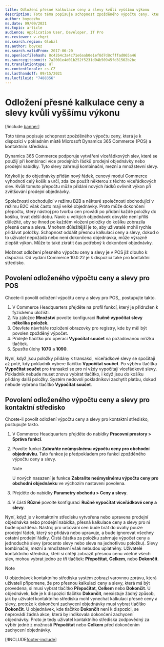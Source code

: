 ```yaml
---
title: Odložení přesné kalkulace ceny a slevy kvůli vyššímu výkonu
description: Toto téma popisuje schopnost zpožděného výpočtu ceny, která je k dispozici v pokladním místě Microsoft Dynamics 365 Commerce (POS) a kontaktním středisku.
author: boycezhu
ms.date: 09/09/2021
ms.topic: article
audience: Application User, Developer, IT Pro
ms.reviewer: v-chgri
ms.search.region: Global
ms.author: boycez
ms.search.validFrom: 2017-06-20
ms.openlocfilehash: 8c4264c3a4c71e6aab0e1ef8d7d8cfffad065a46
ms.sourcegitcommit: 7a2001e4d01b252f5231d94b50945fd31562b2bc
ms.translationtype: HT
ms.contentlocale: cs-CZ
ms.lasthandoff: 09/15/2021
ms.locfileid: "7488356"
---
```

# <a name="delay-exact-price-and-discount-calculation-for-improved-performance"></a>Odložení přesné kalkulace ceny a slevy kvůli vyššímu výkonu

[!include [banner](includes/banner.md)]

Toto téma popisuje schopnost zpožděného výpočtu ceny, která je k dispozici v pokladním místě Microsoft Dynamics 365 Commerce (POS) a kontaktním středisku.

Dynamics 365 Commerce podporuje vytváření víceřádkových slev, které se použijí při kombinaci více prodejních řádků prodejní objednávky nebo prodejní nabídky. Tyto slevy zahrnují kombinační, mezní a množstevní slevy.

Kdykoli je do objednávky přidán nový řádek, cenový modul Commerce vyhodnotí celý košík a určí, zda lze použít některou z těchto víceřádkových slev. Kvůli tomuto přepočtu může přidání nových řádků ovlivnit výkon při zvětšování prodejní objednávky.

Společnosti obchodující v režimu B2B a některé společnosti obchodující v režimu B2C však často mají velké objednávky. Proto může dokončení přepočtu, který nástroj pro tvorbu cen provádí po přidání každé položky do košíku, trvat delší dobu. Navíc u velkých objednávek obvykle není příliš důležité, aby se ihned po každém vložení položky do košíku zobrazila přesná cena a sleva. Mnohem důležitější je to, aby uživatelé mohli rychle přidávat položky. Schopnost oddálit přesnou kalkulaci ceny a slevy, dokud o to uživatel nepožádá nebo není dokončena objednávka, může výrazně zlepšit výkon. Může to také zkrátit čas potřebný k dokončení objednávky.

Možnost odložení přesného výpočtu ceny a slevy je v POS již dlouho k dispozici. Od vydání Commerce 10.0.22 je k dispozici také pro kontaktní středisko.

## <a name="enable-delayed-price-and-discount-calculation-for-pos"></a>Povolení odloženého výpočtu ceny a slevy pro POS

Chcete-li povolit odložení výpočtu ceny a slevy pro POS,, postupujte takto.

1. V Commerce Headquarters přejděte na profil funkcí, který je přidružen k fyzickému úložišti.
1. Na záložce **Množství** povolte konfiguraci **Ručně vypočítat slevy několika položek**.
1. Otevřete návrháře rozložení obrazovky pro registry, kde by měl být povolen zpožděný výpočet.
1. Přidejte tlačítko pro operaci **Vypočítat součet** na požadovanou mřížku tlačítek.
1. Spusťte úlohy **1070** a **1090**.

Nyní, když jsou položky přidány k transakci, víceřádkové slevy se spočítají až poté, kdy pokladník vybere tlačítko **Vypočítat součet**. Po výběru tlačítka **Vypočítat součet** pro transakci se pro ni vždy vypočítají víceřádkové slevy. Pokladník nebude muset znovu vybírat tlačítko, i když jsou do košíku přidány další položky. Systém nedovolí pokladníkovi zachytit platbu, dokud nebude vybráno tlačítko **Vypočítat součet**.

## <a name="enable-delayed-price-and-discount-calculation-for-call-center"></a>Povolení odloženého výpočtu ceny a slevy pro kontaktní středisko

Chcete-li povolit odložení výpočtu ceny a slevy pro kontaktní středisko, postupujte takto.

1. V Commerce Headquarters přejděte do nabídky **Pracovní prostory \> Správa funkcí**.
1. Povolte funkci **Zabraňte neúmyslnému výpočtu ceny pro obchodní objednávku**. Tato funkce je předpokladem pro funkci zpožděného výpočtu ceny a slevy.

    > [!NOTE]
    > U nových nasazení je funkce **Zabraňte neúmyslnému výpočtu ceny pro obchodní objednávku** ve výchozím nastavení povolena.

1. Přejděte do nabídky **Parametry obchodu \> Ceny a slevy**.
1. V části **Různé** povolte konfiguraci **Ručně vypočítat víceřádkové ceny a slevy**.

Nyní, když je v kontaktním středisku vytvořena nebo upravena prodejní objednávka nebo prodejní nabídka, přesná kalkulace ceny a slevy pro ni bude opožděna. Nástroj pro určování cen bude brát do úvahy pouze prodejní řádek, který se přidává nebo upravuje, a bude ignorovat všechny ostatní prodejní řádky. Čistá částka za položku zahrnuje výpočet ceny a jednoduché slevy (procento slevy nebo sleva na jednotlivou položku). Slevy kombinační, mezní a množstevní však nebudou uplatněny. Uživatelé kontaktního střediska, kteří si chtějí zobrazit přesnou cenu včetně všech slev, mohou vybrat jedno ze tří tlačítek: **Přepočítat**, **Celkem**, nebo **Dokončit**.

> [!NOTE]
> U objednávek kontaktního střediska systém zobrazí varovnou zprávu, která uživateli připomene, že pro přesnou kalkulaci ceny a slevy, která má být provedena, si musí vybrat tlačítko **Přepočítat**, **Celkem** nebo **Dokončit**. U objednávek, kde je k dispozici tlačítko **Dokončit**, neexistuje žádný způsob, jak by uživatel kontaktního střediska mohl vynechat kalkulaci přesné ceny a slevy, protože k dokončení zachycení objednávky musí vybrat tlačítko **Dokončit**. U objednávek, kde tlačítko **Dokončit** není k dispozici, se neprovádí žádná akce, která by indikovala dokončení zachycení objednávky. Proto je tedy uživatel kontaktního střediska zodpovědný za výběr jedné z možností **Přepočítat** nebo **Celkem** před dokončením zachycení objednávky.

[!INCLUDE[footer-include](../includes/footer-banner.md)]
